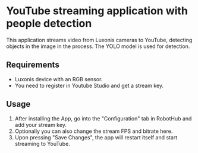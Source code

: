 # YouTube streaming application with people detection

This application streams video from Luxonis cameras to YouTube, detecting objects in the image in the process. The YOLO model is used for detection.

## Requirements 

- Luxonis device with an RGB sensor.
- You need to register in Youtube Studio and get a stream key.

## Usage

1. After installing the App, go into the "Configuration" tab in RobotHub and add your stream key. 
2. Optionally you can also change the stream FPS and bitrate here. 
3. Upon pressing "Save Changes", the app will restart itself and start streaming to YouTube.